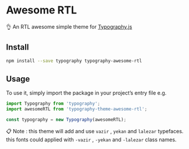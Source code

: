 # Awesome RTL

👌 An RTL awesome simple theme for [Typography.js](https://github.com/kyleamathews/typography.js)


## Install

```bash
npm install --save typography typography-awesome-rtl
```

## Usage

To use it, simply import the package in your project’s entry file e.g.

```javascript
import Typography from 'typography';
import awesomeRTL from 'typography-theme-awesome-rtl';

const typography = new Typography(awesomeRTL);
```

 📋 Note : this theme will add and use `vazir` , `yekan` and `lalezar` typefaces.
this fonts could applied with `-vazir` , `-yekan` and `-lalezar` class names.  
